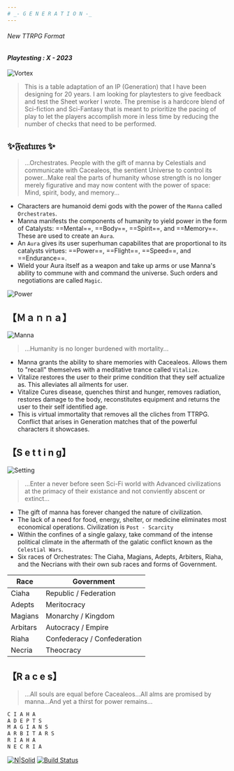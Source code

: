 ```yaml
---
# _- G E N E R A T I O N -_
---
```

###### _New TTRPG Format_
#### _*Playtesting* : X - 2023_

![Vortex](https://media.giphy.com/media/3o7aCQTyoPLEVwVtZK/giphy.gif)

> This is a table adaptation of an IP (Generation) that I have been designing for 20 years. I am looking for playtesters to give feedback and test the Sheet worker I wrote. The premise is a hardcore blend of Sci-fiction and Sci-Fantasy that is meant to prioritize the pacing of play to let the players accomplish more in less time by reducing the number of checks that need to be performed.

## ✨𝔉𝔢𝔞𝔱𝔲𝔯𝔢𝔰 ✨
> ...Orchestrates. People with the gift of manna by Celestials and communicate with Cacealeos, the sentient Universe to control its power...Make real the parts of humanity whose strength is no longer merely figurative and may now content with the power of space: Mind, spirit, body, and memory...
- Characters are humanoid demi gods with the power of the `Manna` called `Orchestrates`.
- Manna manifests the components of humanity to yield power in the form of Catalysts: ==Mental==, ==Body==, ==Spirit==, and ==Memory==. These are used to create an `Aura`.
- An `Aura` gives its user superhuman capabilites that are proportional to its catalysts virtues: ==Power==, ==Flight==, ==Speed==, and ==Endurance==.
- Wield your Aura itself as a weapon and take up arms or use Manna's ability to commune with and command the universe. Such orders and negotiations are called `Magic`.


![Power](https://media.giphy.com/media/fiyQQLci4d1w6Njojo/giphy.gif)

## 【﻿Ｍａｎｎａ】
![Manna](https://media.giphy.com/media/v1.Y2lkPTc5MGI3NjExOWNmODAzM2Y4OWRjOWI4NWNmZTZhZmNkNDQ2ZTkyZWRlZTY1Y2M0NiZlcD12MV9pbnRlcm5hbF9naWZzX2dpZklkJmN0PWc/5kFbMBOEdWjg1nItoG/giphy.gif)
> ...Humanity is no longer burdened with mortality...
- Manna grants the ability to share memories with Cacealeos. Allows them to "recall" themselves with a meditative trance called `Vitalize`.
- Vitalize restores the user to their prime condition that they self actualize as. This alleviates all ailments for user.
- Vitalize Cures disease, quenches thirst and hunger, removes radiation, restores damage to the body, reconstitutes equipment and returns the user to their self identified age. 
- This is virtual immortality that removes all the cliches from TTRPG. Conflict that arises in Generation matches that of the powerful characters it showcases. 

## 【﻿S e t t i n g】
![Setting](https://media.giphy.com/media/tZqBZPEPUrzuUIELIV/giphy-downsized-large.gif)

> ...Enter a never before seen Sci-Fi world with Advanced civilizations at the primacy of their existance and not conviently abscent or extinct...
- The gift of manna has forever changed the nature of civilization.
- The lack of a need for food, energy, shelter, or medicine eliminates most economical operations. Civilization is `Post - Scarcity`
- Within the confines of a single galaxy, take command of the intense political climate in the aftermath of the galatic conflict known as the `Celestial Wars`. 
- Six races of Orchestrates: The Ciaha, Magians, Adepts, Arbiters, Riaha, and the Necrians with their own sub races and forms of Government.

| Race | Government |
| ------ | ------ |
| Ciaha | Republic / Federation 
| Adepts | Meritocracy 
| Magians | Monarchy / Kingdom 
| Arbitars | Autocracy / Empire
| Riaha | Confederacy / Confederation
| Necria | Theocracy 

## 【﻿R a c e s】
> ...All souls are equal before Cacealeos...All alms are promised by manna...And yet a thirst for power remains...
```sh
C I A H A
A D E P T S
M A G I A N S
A R B I T A R S
R I A H A
N E C R I A
```

[![N|Solid](https://cldup.com/dTxpPi9lDf.thumb.png)](https://nodesource.com/products/nsolid)
[![Build Status](https://travis-ci.org/joemccann/dillinger.svg?branch=master)](https://travis-ci.org/joemccann/dillinger)

[//]: # (These are reference links used in the body of this note and get stripped out when the markdown processor does its job. There is no need to format nicely because it shouldn't be seen. Thanks SO - http://stackoverflow.com/questions/4823468/store-comments-in-markdown-syntax)

   [dill]: <https://github.com/joemccann/dillinger>
   [git-repo-url]: <https://github.com/joemccann/dillinger.git>
   [john gruber]: <http://daringfireball.net>
   [df1]: <http://daringfireball.net/projects/markdown/>
   [markdown-it]: <https://github.com/markdown-it/markdown-it>
   [Ace Editor]: <http://ace.ajax.org>
   [node.js]: <http://nodejs.org>
   [Twitter Bootstrap]: <http://twitter.github.com/bootstrap/>
   [jQuery]: <http://jquery.com>
   [@tjholowaychuk]: <http://twitter.com/tjholowaychuk>
   [express]: <http://expressjs.com>
   [AngularJS]: <http://angularjs.org>
   [Gulp]: <http://gulpjs.com>

   [PlDb]: <https://github.com/joemccann/dillinger/tree/master/plugins/dropbox/README.md>
   [PlGh]: <https://github.com/joemccann/dillinger/tree/master/plugins/github/README.md>
   [PlGd]: <https://github.com/joemccann/dillinger/tree/master/plugins/googledrive/README.md>
   [PlOd]: <https://github.com/joemccann/dillinger/tree/master/plugins/onedrive/README.md>
   [PlMe]: <https://github.com/joemccann/dillinger/tree/master/plugins/medium/README.md>
   [PlGa]: <https://github.com/RahulHP/dillinger/blob/master/plugins/googleanalytics/README.md>
